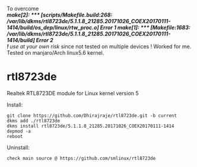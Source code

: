 To overcome <br><i><b>make[2]: *** [scripts/Makefile.build:268: /var/lib/dkms/rtl8723de/5.1.1.8_21285.20171026_COEX20170111-1414/build/os_dep/linux/rtw_proc.o] Error 1 make[1]: *** [Makefile:1683: /var/lib/dkms/rtl8723de/5.1.1.8_21285.20171026_COEX20170111-1414/build] Error 2</b></i> </br>
<i><b>! </b> use at your own risk</i> since not tested on multiple devices
! Worked for me. Tested on manjaro/Arch linux5.6 kernel.
# rtl8723de
Realtek RTL8723DE module for Linux kernel version 5

Install:

    git clone https://github.com/Dhirajraje/rtl8723de.git -b current
    dkms add ./rtl8723de
    dkms install rtl8723de/5.1.1.8_21285.20171026_COEX20170111-1414
    depmod -a
    reboot

Uninstall:

    check main source @ https://github.com/smlinux/rtl8723de
